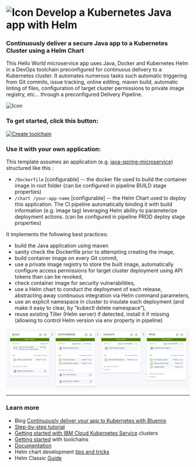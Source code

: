# ![Icon](./.bluemix/secure-lock-helm.png) Develop a Kubernetes Java app with Helm


### Continuously deliver a secure Java app to a Kubernetes Cluster using a Helm Chart
This Hello World microservice app uses Java, Docker and Kubernetes Helm in a DevOps toolchain preconfigured for 
continuous delivery to a Kubernetes cluster. It automates numerous tasks such automatic triggering from Git
commits, issue tracking, online editing, maven build, automatic linting of files, configuration of target cluster permissions to private image registry, etc... through a preconfigured Delivery Pipeline.

![Icon](./toolchain-flow.png)

### To get started, click this button:
[![Create toolchain](https://cloud.ibm.com/devops/graphics/create_toolchain_button.png)](https://cloud.ibm.com/devops/setup/deploy?repository=https%3A%2F%2Fgithub.com%2Fopen-toolchain%2Fjava-helm-toolchain&env_id=ibm:yp:us-south)

### Use it with your own application:
This template assumes an application (e.g. [java-spring-microservice](https://github.com/open-toolchain/java-spring-microservice)) structured like this  :
- `/Dockerfile` [configurable] -- the docker file used to build the container image in root folder (can be configured in pipeline BUILD stage properties)
- `/chart /your-app-name`  [configurable] -- the Helm Chart used to deploy this application. The CI pipeline automatically binding it with build information (e.g. image tag) leveraging Helm ability to parameterize deployment actions. (can be configured in pipeline PROD deploy stage properties)

It implements the following best practices:
- build the Java application using maven
- sanity check the Dockerfile prior to attempting creating the image,
- build container image on every Git commit,
- use a private image registry to store the built image, automatically configure access permissions for target cluster deployment using API tokens than can be revoked,
- check container image for security vulnerabilities,
- use a Helm chart to conduct the deployment of each release, abstracting away continuous integration via Helm command parameters,
- use an explicit namespace in cluster to insulate each deployment (and make it easy to clear, by "kubectl delete namespace"),
- reuse existing Tiller (Helm server) if detected, install it if missing (allowing to control Helm version via env property in pipeline)

![Icon](./pipe.png)


---
### Learn more 

* Blog [Continuously deliver your app to Kubernetes with Bluemix](https://www.ibm.com/blogs/cloud-archive/2017/07/continuously-deliver-your-app-to-kubernetes-with-bluemix)
* [Step-by-step tutorial](https://www.ibm.com/cloud/garage/tutorials/tc-simple-kube-helm)
* [Getting started with IBM Cloud Kubernetes Service](https://cloud.ibm.com/docs/containers/container_index.html?pos=2) clusters
* [Getting started](https://cloud.ibm.com/devops/getting-started) with toolchains
* [Documentation](https://cloud.ibm.com/docs/services/ContinuousDelivery/index.html?pos=2)
* Helm chart development [tips and tricks](https://kubernetes.io/docs/tasks/configure-pod-container/pull-image-private-registry/)
* Helm Classic [Guide](https://kubernetes.io/docs/concepts/containers/images/#using-a-private-registry)